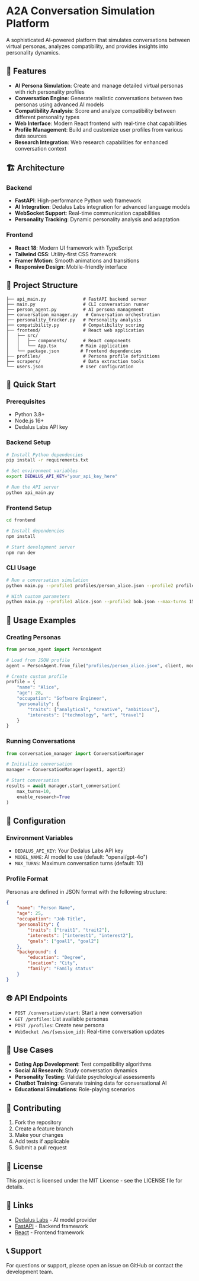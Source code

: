 # A2A Conversation Simulation Platform

A sophisticated AI-powered platform that simulates conversations between virtual personas, analyzes compatibility, and provides insights into personality dynamics.

## 🚀 Features

- **AI Persona Simulation**: Create and manage detailed virtual personas with rich personality profiles
- **Conversation Engine**: Generate realistic conversations between two personas using advanced AI models
- **Compatibility Analysis**: Score and analyze compatibility between different personality types
- **Web Interface**: Modern React frontend with real-time chat capabilities
- **Profile Management**: Build and customize user profiles from various data sources
- **Research Integration**: Web research capabilities for enhanced conversation context

## 🏗️ Architecture

### Backend
- **FastAPI**: High-performance Python web framework
- **AI Integration**: Dedalus Labs integration for advanced language models
- **WebSocket Support**: Real-time communication capabilities
- **Personality Tracking**: Dynamic personality analysis and adaptation

### Frontend
- **React 18**: Modern UI framework with TypeScript
- **Tailwind CSS**: Utility-first CSS framework
- **Framer Motion**: Smooth animations and transitions
- **Responsive Design**: Mobile-friendly interface

## 📁 Project Structure

```
├── api_main.py              # FastAPI backend server
├── main.py                  # CLI conversation runner
├── person_agent.py          # AI persona management
├── conversation_manager.py   # Conversation orchestration
├── personality_tracker.py   # Personality analysis
├── compatibility.py         # Compatibility scoring
├── frontend/                # React web application
│   ├── src/
│   │   ├── components/      # React components
│   │   └── App.tsx         # Main application
│   └── package.json        # Frontend dependencies
├── profiles/                # Persona profile definitions
├── scrapers/                # Data extraction tools
└── users.json              # User configuration
```

## 🚀 Quick Start

### Prerequisites
- Python 3.8+
- Node.js 16+
- Dedalus Labs API key

### Backend Setup
```bash
# Install Python dependencies
pip install -r requirements.txt

# Set environment variables
export DEDALUS_API_KEY="your_api_key_here"

# Run the API server
python api_main.py
```

### Frontend Setup
```bash
cd frontend

# Install dependencies
npm install

# Start development server
npm run dev
```

### CLI Usage
```bash
# Run a conversation simulation
python main.py --profile1 profiles/person_alice.json --profile2 profiles/person_bob.json

# With custom parameters
python main.py --profile1 alice.json --profile2 bob.json --max-turns 15 --enable-research
```

## 💬 Usage Examples

### Creating Personas
```python
from person_agent import PersonAgent

# Load from JSON profile
agent = PersonAgent.from_file("profiles/person_alice.json", client, model)

# Create custom profile
profile = {
    "name": "Alice",
    "age": 28,
    "occupation": "Software Engineer",
    "personality": {
        "traits": ["analytical", "creative", "ambitious"],
        "interests": ["technology", "art", "travel"]
    }
}
```

### Running Conversations
```python
from conversation_manager import ConversationManager

# Initialize conversation
manager = ConversationManager(agent1, agent2)

# Start conversation
results = await manager.start_conversation(
    max_turns=10,
    enable_research=True
)
```

## 🔧 Configuration

### Environment Variables
- `DEDALUS_API_KEY`: Your Dedalus Labs API key
- `MODEL_NAME`: AI model to use (default: "openai/gpt-4o")
- `MAX_TURNS`: Maximum conversation turns (default: 10)

### Profile Format
Personas are defined in JSON format with the following structure:
```json
{
    "name": "Person Name",
    "age": 25,
    "occupation": "Job Title",
    "personality": {
        "traits": ["trait1", "trait2"],
        "interests": ["interest1", "interest2"],
        "goals": ["goal1", "goal2"]
    },
    "background": {
        "education": "Degree",
        "location": "City",
        "family": "Family status"
    }
}
```

## 🌐 API Endpoints

- `POST /conversation/start`: Start a new conversation
- `GET /profiles`: List available personas
- `POST /profiles`: Create new persona
- `WebSocket /ws/{session_id}`: Real-time conversation updates

## 🎯 Use Cases

- **Dating App Development**: Test compatibility algorithms
- **Social AI Research**: Study conversation dynamics
- **Personality Testing**: Validate psychological assessments
- **Chatbot Training**: Generate training data for conversational AI
- **Educational Simulations**: Role-playing scenarios

## 🤝 Contributing

1. Fork the repository
2. Create a feature branch
3. Make your changes
4. Add tests if applicable
5. Submit a pull request

## 📄 License

This project is licensed under the MIT License - see the LICENSE file for details.

## 🔗 Links

- [Dedalus Labs](https://dedalus.ai/) - AI model provider
- [FastAPI](https://fastapi.tiangolo.com/) - Backend framework
- [React](https://reactjs.org/) - Frontend framework

## 📞 Support

For questions or support, please open an issue on GitHub or contact the development team.
